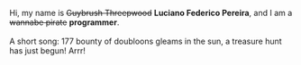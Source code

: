 Hi, my name is ~~Guybrush Threepwood~~ **Luciano Federico Pereira**, and I am a ~~wannabe pirate~~ **programmer**.<br><br>A short song: 177 bounty of doubloons gleams in the sun, a treasure hunt has just begun! Arrr!
